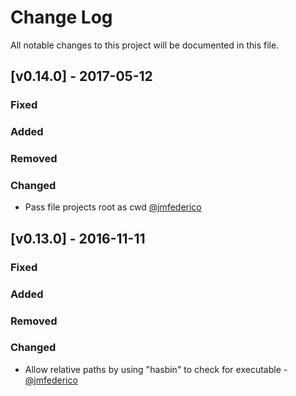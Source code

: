 Change Log
==========

All notable changes to this project will be documented in this file.

[v0.14.0] - 2017-05-12
------------------------

### Fixed

### Added

### Removed

### Changed

-	Pass file projects root as cwd [@jmfederico](https://github.com/blacktop/atom-python-yapf/pull/21)

[v0.13.0] - 2016-11-11
----------------------

### Fixed

### Added

### Removed

### Changed

-	Allow relative paths by using "hasbin" to check for executable - [@jmfederico](https://github.com/blacktop/atom-python-yapf/pull/17)
